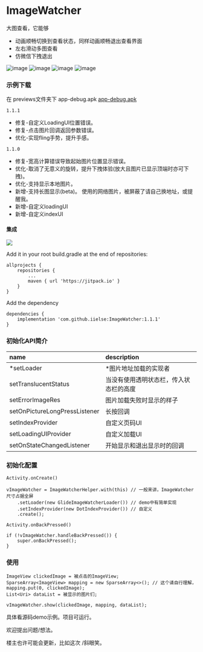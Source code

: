 # ImageWatcher
大图查看，它能够
* 动画顺畅切换到查看状态，同样动画顺畅退出查看界面
* 左右滑动多图查看
* 仿微信下拽退出

![image](https://github.com/iielse/DemoProjects/blob/master/previews/111.gif)
![image](https://github.com/iielse/DemoProjects/blob/master/previews/222.gif)
![image](https://github.com/iielse/DemoProjects/blob/master/previews/333.gif)
![image](https://github.com/iielse/DemoProjects/blob/master/previews/444.gif)

### 示例下载
在 previews文件夹下 app-debug.apk
[app-debug.apk](https://github.com/iielse/DemoProjects/blob/master/previews/app-debug.apk)

`1.1.1`

* 修复-自定义LoadingUI位置错误。
* 修复-点击图片回调返回参数错误。
* 优化-实现fling手势，提升手感。

`1.1.0`

* 修复-宽高计算错误导致起始图片位置显示错误。
* 优化-取消了无意义的旋转，提升下拽体验(放大且图片已显示顶端时亦可下拽)。
* 优化-支持显示本地图片。
* 新增-支持长图显示(beta)。 使用的网络图片，被屏蔽了请自己换地址，或提醒我。
* 新增-自定义loadingUI
* 新增-自定义indexUI


#### 集成

[![](https://jitpack.io/v/iielse/ImageWatcher.svg)](https://jitpack.io/#iielse/ImageWatcher)

Add it in your root build.gradle at the end of repositories:
```
allprojects {
    repositories {
        ...
        maven { url 'https://jitpack.io' }
    }
}
```
Add the dependency
```
dependencies {
    implementation 'com.github.iielse:ImageWatcher:1.1.1'
}
```

### 初始化API简介
| name | description |
|:---|:---|
| *setLoader | *图片地址加载的实现者 |
| setTranslucentStatus | 当没有使用透明状态栏，传入状态栏的高度 |
| setErrorImageRes| 图片加载失败时显示的样子 |
| setOnPictureLongPressListener | 长按回调 |
| setIndexProvider | 自定义页码UI |
| setLoadingUIProvider | 自定义加载UI |
| setOnStateChangedListener | 开始显示和退出显示时的回调 |

### 初始化配置

`Activity.onCreate()`
```
vImageWatcher = ImageWatcherHelper.with(this) // 一般来讲，ImageWatcher尺寸占据全屏
    .setLoader(new GlideImageWatcherLoader()) // demo中有简单实现
    .setIndexProvider(new DotIndexProvider()) // 自定义
    .create();
```
`Activity.onBackPressed()`
```
if (!vImageWatcher.handleBackPressed()) {
    super.onBackPressed();
}
```

### 使用

```
ImageView clickedImage = 被点击的ImageView;
SparseArray<ImageView> mapping = new SparseArray<>(); // 这个请自行理解，
mapping.put(0, clickedImage);
List<Uri> dataList = 被显示的图片们;

vImageWatcher.show(clickedImage, mapping, dataList);
```


具体看源码demo示例。项目可运行。

欢迎提出问题/想法。

楼主也许可能会更新，比如这次 /斜眼笑。

